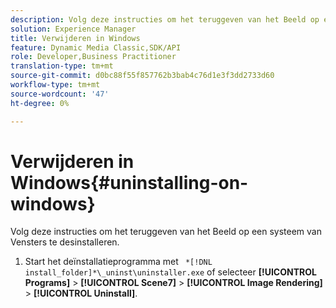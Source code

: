 ```yaml
---
description: Volg deze instructies om het teruggeven van het Beeld op een systeem van Vensters te desinstalleren.
solution: Experience Manager
title: Verwijderen in Windows
feature: Dynamic Media Classic,SDK/API
role: Developer,Business Practitioner
translation-type: tm+mt
source-git-commit: d0bc88f55f857762b3bab4c76d1e3f3dd2733d60
workflow-type: tm+mt
source-wordcount: '47'
ht-degree: 0%

---
```



# Verwijderen in Windows{#uninstalling-on-windows}

Volg deze instructies om het teruggeven van het Beeld op een systeem van Vensters te desinstalleren.

1. Start het deïnstallatieprogramma met ` *[!DNL install_folder]*\_uninst\uninstaller.exe` of selecteer **[!UICONTROL Programs]** > **[!UICONTROL Scene7]** > **[!UICONTROL Image Rendering]** > **[!UICONTROL Uninstall]**.
